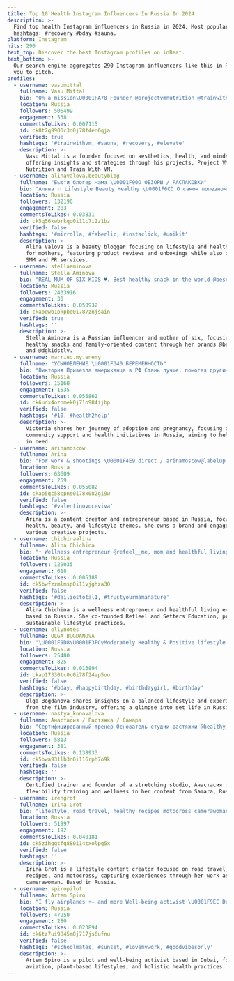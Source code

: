 ```yaml
---
title: Top 10 Health Instagram Influencers In Russia In 2024
description: >-
  Find top health Instagram influencers in Russia in 2024. Most popular
  hashtags: #recovery #bday #sauna.
platform: Instagram
hits: 290
text_top: Discover the best Instagram profiles on inBeat.
text_bottom: >-
  Our search engine aggregates 290 Instagram influencers like this in Russia for
  you to pitch.
profiles:
  - username: vasumittal
    fullname: Vasu Mittal
    bio: "On a mission\U0001FA78 Founder @projectvmnutrition @trainwithvm Reach top 1% in aesthetics, health and mindset ↓"
    location: Russia
    followers: 506499
    engagement: 538
    commentsToLikes: 0.007115
    id: ck8t2q9900c3d0j78f4en6qja
    verified: true
    hashtags: '#trainwithvm, #sauna, #recovery, #elevate'
    description: >-
      Vasu Mittal is a founder focused on aesthetics, health, and mindset,
      offering insights and strategies through his projects, Project VM
      Nutrition and Train With VM.
  - username: alinavalova.beautyblog
    fullname: "Бьюти блогер мама \U0001F90D ОБЗОРЫ / РАСПАКОВКИ"
    bio: "Алина ✨ Lifestyle Beauty Healthy \U0001F6CD️ О самом полезном для мам\U0001F338 SMM, PR @smm_like_shock Сотрудничество/реклама➡️Direct \U0001F48Calinavalova96@mail.ru"
    location: Russia
    followers: 132196
    engagement: 283
    commentsToLikes: 0.03831
    id: ck5q56kwbrkqq0i11c7i2z1bz
    verified: false
    hashtags: '#mirrolla, #faberlic, #instaclick, #unikit'
    description: >-
      Alina Valova is a beauty blogger focusing on lifestyle and health content
      for mothers, featuring product reviews and unboxings while also offering
      SMM and PR services.
  - username: stellaaminova
    fullname: Stella Aminova
    bio: "REAL MUM OF SIX KIDS ♥️. Best healthy snack in the world @besnacksy \U0001F308. @dgkidstlv \U0001F495."
    location: Russia
    followers: 2433916
    engagement: 30
    commentsToLikes: 0.050932
    id: ckaoqwb1pkpbq0i787znjsain
    verified: true
    hashtags: ''
    description: >-
      Stella Aminova is a Russian influencer and mother of six, focusing on
      healthy snacks and family-oriented content through her brands @besnacksy
      and @dgkidstlv.
  - username: married.my.enemy
    fullname: "УСЫНОВЛЕНИЕ \U0001F340 БЕРЕМЕННОСТЬ"
    bio: "Виктория Привезла американца в РФ Стань лучше, помогая другим Сотрудничать @married.my.enemy.pr Строю \U0001F3E5 для бедных @health2help Поддержи нашу работу:"
    location: Russia
    followers: 15168
    engagement: 1535
    commentsToLikes: 0.055862
    id: ck6udx4oznmek0j71o984ijbp
    verified: false
    hashtags: '#10, #health2help'
    description: >-
      Victoria shares her journey of adoption and pregnancy, focusing on
      community support and health initiatives in Russia, aiming to help those
      in need.
  - username: arinamoscow
    fullname: Arina
    bio: "For work & shootings \U0001F4E9 direct / arinamoscow@labelup.ru Creator @healthyandbeautybyam Owner @adestinybrand Dubai \U0001F4CD"
    location: Russia
    followers: 63609
    engagement: 259
    commentsToLikes: 0.055082
    id: ckap5qc58cpns0i78x082gi9w
    verified: false
    hashtags: '#valentinovoceviva'
    description: >-
      Arina is a content creator and entrepreneur based in Russia, focusing on
      health, beauty, and lifestyle themes. She owns a brand and engages in
      various creative projects.
  - username: chichinaalina
    fullname: Alina Chichina
    bio: "• Wellness entrepreneur @refeel__me, mom and healthful living expert • Co-founder @setters.me @setters_education \U0001F4E9: chichina.alina@gmail.com Podcast:"
    location: Russia
    followers: 129035
    engagement: 618
    commentsToLikes: 0.005189
    id: ck5bwfzzmlmsp0i11vjghza30
    verified: false
    hashtags: '#dailiestotal1, #trustyourmamanature'
    description: >-
      Alina Chichina is a wellness entrepreneur and healthful living expert
      based in Russia. She co-founded Refleel and Setters Education, promoting
      sustainable lifestyle practices.
  - username: ollynotes
    fullname: OLGA BOGDANOVA
    bio: "\U0001F9D8\U0001F3FC‍♀️Moderately Healthy & Positive lifestyle \U0001F3AC Film industry set life"
    location: Russia
    followers: 25480
    engagement: 825
    commentsToLikes: 0.013894
    id: ckap17330tc0c0i78f24ap5oo
    verified: false
    hashtags: '#bday, #happybirthday, #birthdaygirl, #birthday'
    description: >-
      Olga Bogdanova shares insights on a balanced lifestyle and experiences
      from the film industry, offering a glimpse into set life in Russia.
  - username: nastya_konovalova
    fullname: Анастасия / Растяжка / Самара
    bio: "Сертифицированный тренер Основатель студии растяжки @healthy_stretching Для связи\U0001F4F2\U0001F447\U0001F3FB"
    location: Russia
    followers: 5813
    engagement: 381
    commentsToLikes: 0.138933
    id: ck5bwa931lb3n0i116rph7o9k
    verified: false
    hashtags: ''
    description: >-
      Certified trainer and founder of a stretching studio, Анастасия focuses on
      flexibility training and wellness in her content from Samara, Russia.
  - username: irengrot
    fullname: Irina Grot
    bio: "lifestyle, road travel, healthy recipes motocross camerawoman @grotfilms Moscow\U0001F4CD\U0001F51C Lommel, Belgium"
    location: Russia
    followers: 51997
    engagement: 192
    commentsToLikes: 0.040181
    id: ck5zihqgtfq880i14txolpq5x
    verified: false
    hashtags: ''
    description: >-
      Irina Grot is a lifestyle content creator focused on road travel, healthy
      recipes, and motocross, capturing experiences through her work as a
      camerawoman. Based in Russia.
  - username: spiropilot
    fullname: Artem Spiro
    bio: "I fly airplanes ☀️✈️ and more Well-being activist \U0001F9EC Dubai \U0001F1E6\U0001F1EA #plantbased \U0001F331 \U0001F340 @spirocooking \U0001F680 @tft.aero.dubai \U0001F9D8\U0001F3FD‍♂️ @spiro.health ⚡️ @impulse_superfood"
    location: Russia
    followers: 47950
    engagement: 280
    commentsToLikes: 0.023894
    id: ck6tz7ui9845m0j717js6ufnu
    verified: false
    hashtags: '#schoolmates, #sunset, #lovemywork, #goodvibesonly'
    description: >-
      Artem Spiro is a pilot and well-being activist based in Dubai, focusing on
      aviation, plant-based lifestyles, and holistic health practices.
---
```


